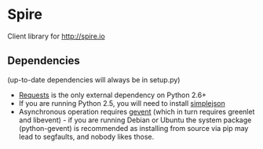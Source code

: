 Spire
=====

Client library for http://spire.io

Dependencies
------------

(up-to-date dependencies will always be in setup.py)

- [Requests](http://pypi.python.org/pypi/requests) is the only external dependency on Python 2.6+
- If you are running Python 2.5, you will need to install [simplejson](http://pypi.python.org/pypi/simplejson/)
- Asynchronous operation requires [gevent](http://pypi.python.org/pypi/gevent) (which in turn requires greenlet and libevent) - if you are running Debian or Ubuntu the system package (python-gevent) is recommended as installing from source via pip may lead to segfaults, and nobody likes those.
